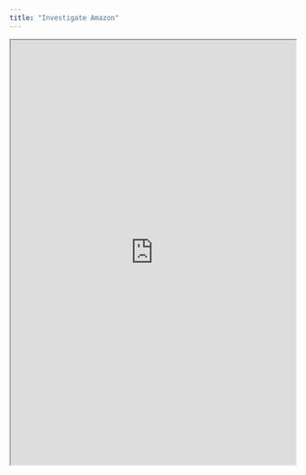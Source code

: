 ```yaml
---
title: "Investigate Amazon"
---
```



<iframe height="750" width="100%" src="https://ewelton.github.io/ktest/wiki.html#Investigate%20Amazon"></iframe>
